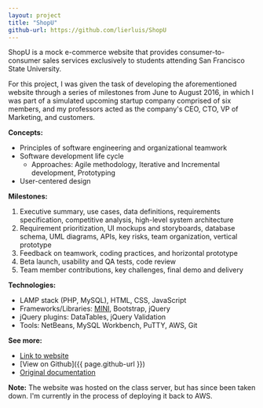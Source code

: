 ```yaml
---
layout: project
title: "ShopU"
github-url: https://github.com/lierluis/ShopU
---
```


ShopU is a mock e-commerce website that provides consumer-to-consumer sales
services exclusively to students attending San Francisco State University.

For this project, I was given the task of developing the aforementioned website
through a series of milestones from June to August 2016, in which I was part of
a simulated upcoming startup company comprised of six members, and my
professors acted as the company's CEO, CTO, VP of Marketing, and customers.

**Concepts:**
* Principles of software engineering and organizational teamwork
* Software development life cycle
    * Approaches: Agile methodology, Iterative and Incremental development,
    Prototyping
* User-centered design

**Milestones:**
1. Executive summary, use cases, data definitions, requirements specification,
competitive analysis, high-level system architecture
2. Requirement prioritization, UI mockups and storyboards, database schema,
UML diagrams, APIs, key risks, team organization, vertical prototype
3. Feedback on teamwork, coding practices, and horizontal prototype
4. Beta launch, usability and QA tests, code review
5. Team member contributions, key challenges, final demo and delivery

**Technologies:**
* LAMP stack (PHP, MySQL), HTML, CSS, JavaScript
* Frameworks/Libraries: [MINI], Bootstrap, jQuery
* jQuery plugins: DataTables, jQuery Validation
* Tools: NetBeans, MySQL Workbench, PuTTY, AWS, Git

**See more:**
* [Link to website](http://shopu-env.bzwc52z8ia.us-west-2.elasticbeanstalk.com/)
* [View on Github]({{ page.github-url }})
* [Original documentation](https://goo.gl/ml0ohg)

**Note:** The website was hosted on the class server, but has since been
taken down. I'm currently in the process of deploying it back to AWS.

[MINI]: https://github.com/panique/mini
